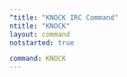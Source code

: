 ```yaml
---
^title: "KNOCK IRC Command"
ntitle: "KNOCK"
layout: command
notstarted: true

command: KNOCK
---
```

